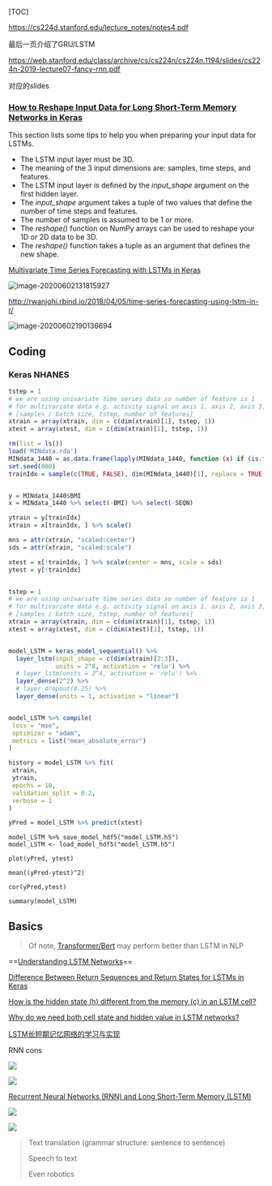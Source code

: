 [TOC]







https://cs224d.stanford.edu/lecture_notes/notes4.pdf

最后一页介绍了GRU/LSTM

https://web.stanford.edu/class/archive/cs/cs224n/cs224n.1194/slides/cs224n-2019-lecture07-fancy-rnn.pdf

对应的slides



### [How to Reshape Input Data for Long Short-Term Memory Networks in Keras](https://machinelearningmastery.com/reshape-input-data-long-short-term-memory-networks-keras/)



This section lists some tips to help you when preparing your input data for LSTMs.

- The LSTM input layer must be 3D.
- The meaning of the 3 input dimensions are: samples, time steps, and features.
- The LSTM input layer is defined by the *input_shape* argument on the first hidden layer.
- The *input_shape* argument takes a tuple of two values that define the number of time steps and features.
- The number of samples is assumed to be 1 or more.
- The *reshape()* function on NumPy arrays can be used to reshape your 1D or 2D data to be 3D.
- The *reshape()* function takes a tuple as an argument that defines the new shape.





[Multivariate Time Series Forecasting with LSTMs in Keras](https://machinelearningmastery.com/multivariate-time-series-forecasting-lstms-keras/)



![image-20200602131815927](https://i.loli.net/2020/06/03/AuTXCnypDs1Vmd9.png)





http://rwanjohi.rbind.io/2018/04/05/time-series-forecasting-using-lstm-in-r/



![image-20200602190136694](https://i.loli.net/2020/06/03/5vuL2BaTJDIReqo.png)





## Coding



### Keras NHANES



```R
tstep = 1
# we are using univariate time series data so number of feature is 1
# for multivariate data e.g. activity signal on axis 1, axis 2, axis 3, then number of feature is 3
# [samples / batch size, tstep, number of features] 
xtrain = array(xtrain, dim = c(dim(xtrain)[1], tstep, 1))
xtest = array(xtest, dim = c(dim(xtrain)[1], tstep, 1))
```





```R
rm(list = ls())
load('MINdata.rda')
MINdata_1440 = as.data.frame(lapply(MINdata_1440, function (x) if (is.factor(x)) unclass(x) %>% as.numeric else x))
set.seed(000)
trainIdx = sample(c(TRUE, FALSE), dim(MINdata_1440)[1], replace = TRUE, prob = c(.7, .3))


y = MINdata_1440$BMI 
x = MINdata_1440 %>% select(-BMI) %>% select(-SEQN)

ytrain = y[trainIdx]
xtrain = x[trainIdx, ] %>% scale()

mns = attr(xtrain, "scaled:center")
sds = attr(xtrain, "scaled:scale")

xtest = x[!trainIdx, ] %>% scale(center = mns, scale = sds)
ytest = y[!trainIdx]


tstep = 1
# we are using univariate time series data so number of feature is 1
# for multivariate data e.g. activity signal on axis 1, axis 2, axis 3, then number of feature is 3
# [samples / batch size, tstep, number of features] 
xtrain = array(xtrain, dim = c(dim(xtrain)[1], tstep, 1))
xtest = array(xtest, dim = c(dim(xtest)[1], tstep, 1))


model_LSTM = keras_model_sequential() %>%
  layer_lstm(input_shape = c(dim(xtrain)[2:3]),
             units = 2^8, activation = 'relu') %>% 
  # layer_lstm(units = 2^4, activation = 'relu') %>%
  layer_dense(2^2) %>%
  # layer_dropout(0.25) %>%
  layer_dense(units = 1, activation = "linear")


model_LSTM %>% compile(
 loss = "mse",
 optimizer = "adam",
 metrics = list("mean_absolute_error")
)

history = model_LSTM %>% fit(
 xtrain,
 ytrain,
 epochs = 10,
 validation_split = 0.2,
 verbose = 1
)

yPred = model_LSTM %>% predict(xtest)
```



```{r}
model_LSTM %>% save_model_hdf5("model_LSTM.h5")
model_LSTM <- load_model_hdf5("model_LSTM.h5")
```

```{r}
plot(yPred, ytest)

mean((yPred-ytest)^2)

cor(yPred,ytest)

summary(model_LSTM)
```



## Basics

> Of note, [Transformer/Bert](https://mp.weixin.qq.com/s?__biz=MzIyNjM2MzQyNg==&mid=2247488025&idx=1&sn=761b97bb22440741cc6341bf8e437ee8&chksm=e870c354df074a423a65da7b96744cc5b2a25dce619313b506c056a7444d0afc327d8e4ccb5b&mpshare=1&scene=1&srcid=&sharer_sharetime=1577292019089&sharer_shareid=54d7b6bf73b347d381a7bff3f78b99d1&key=d2b333b7fb0e2b74d40f2fd3dc4778a9d57b0f5bc5fb440d1a5938d940588c4f147b5e2b4804d228481fa50be5982449d350781b531bd2619fba011353d2000cd1caa760e4791fbd01d0fc4c2728a27f&ascene=1&uin=NzA3NTE3MTMz&devicetype=Windows+10&version=62070158&lang=en&exportkey=A1O%2BtbThynNesxsMZgt9z0U%3D&pass_ticket=HdMLvtsUXrpjxTMvYQpJFkvsMYM5Q%2Fpxqp%2FBI9freoHRVqnDOq%2BgXtQa7mz52LbH) may perform better than LSTM in NLP



==[Understanding LSTM Networks](http://colah.github.io/posts/2015-08-Understanding-LSTMs/)==



[Difference Between Return Sequences and Return States for LSTMs in Keras](https://machinelearningmastery.com/return-sequences-and-return-states-for-lstms-in-keras/)

[How is the hidden state (h) different from the memory (c) in an LSTM cell?](https://www.quora.com/How-is-the-hidden-state-h-different-from-the-memory-c-in-an-LSTM-cell)

[Why do we need both cell state and hidden value in LSTM networks?](https://stats.stackexchange.com/a/388954)





[LSTM长短期记忆网络的学习与实现](https://www.youtube.com/watch?v=EC3SvfW0Z_A)

RNN cons

![](https://i.loli.net/2019/12/29/FOubR9P7oAyEe8T.png)





![](https://i.loli.net/2019/12/29/D38bPEdL49eUcBn.png)





[Recurrent Neural Networks (RNN) and Long Short-Term Memory (LSTM)](https://www.youtube.com/watch?v=WCUNPb-5EYI)



![](https://i.loli.net/2019/12/17/NbyUuoOf4ApE2HT.png)

![](https://i.loli.net/2019/12/18/dBM69qkuSZLtPOy.png)

> Text translation (grammar structure: sentence to sentence)
>
> Speech to text
>
> Even robotics 




